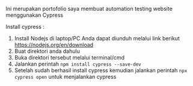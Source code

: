 Ini merupakan portofolio saya membuat automation testing website menggunakan Cypress

Install cypress :
1. Install Nodejs di laptop/PC Anda dapat diunduh melalui link berikut https://nodejs.org/en/download
2. Buat direktori anda dahulu
3. Buka direktori tersebut melalui terminal/cmd
4. Jalankan perintah `npm install cypress --save-dev`
5. Setelah sudah berhasil install cypress kemudian jalankan perintah `npx cypress open` untuk menjalankan cypress 
